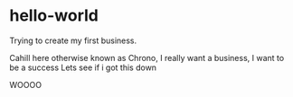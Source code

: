 # hello-world
Trying to create my first business.

Cahill here otherwise known as Chrono, I really want a business, I want to be a success
Lets see if i got this down

WOOOO

